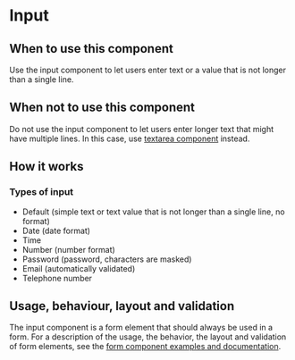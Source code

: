 # Input

## When to use this component

Use the input component to let users enter text or a value that is not longer than a single line.

## When not to use this component

Do not use the input component to let users enter longer text that might have multiple lines. In this case, use <a href="{{path './textarea.html'}}">textarea component</a> instead.

## How it works

### Types of input

* Default (simple text or text value that is not longer than a single line, no format)
* Date (date format)
* Time
* Number (number format)
* Password (password, characters are masked)
* Email (automatically validated)
* Telephone number

## Usage, behaviour, layout and validation

The input component is a form element that should always be used in a form. For a description of the usage, the behavior, the layout and validation of form elements, see the <a href="{{path './form.html'}}">form component examples and documentation</a>.
